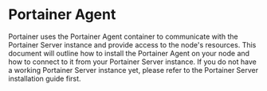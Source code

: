 # Portainer Agent

Portainer uses the Portainer Agent container to communicate with the Portainer Server instance and provide access to the node's resources. This document will outline how to install the Portainer Agent on your node and how to connect to it from your Portainer Server instance. If you do not have a working Portainer Server instance yet, please refer to the Portainer Server installation guide first.
